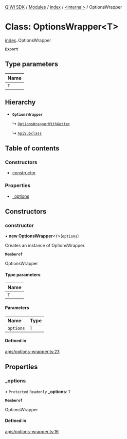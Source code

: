 [QIWI SDK](../README.md) / [Modules](../modules.md) / [index](../modules/index.md) / [<internal\>](../modules/index._internal_.md) / OptionsWrapper

# Class: OptionsWrapper<T\>

[index](../modules/index.md).[<internal>](../modules/index._internal_.md).OptionsWrapper

**`Export`**

## Type parameters

| Name |
| :------ |
| `T` |

## Hierarchy

- **`OptionsWrapper`**

  ↳ [`OptionsWrapperWithGetter`](index._internal_.OptionsWrapperWithGetter.md)

  ↳ [`ApiSubclass`](index._internal_.ApiSubclass.md)

## Table of contents

### Constructors

- [constructor](index._internal_.OptionsWrapper.md#constructor)

### Properties

- [\_options](index._internal_.OptionsWrapper.md#_options)

## Constructors

### constructor

• **new OptionsWrapper**<`T`\>(`options`)

Creates an instance of OptionsWrapper.

**`Memberof`**

OptionsWrapper

#### Type parameters

| Name |
| :------ |
| `T` |

#### Parameters

| Name | Type |
| :------ | :------ |
| `options` | `T` |

#### Defined in

[apis/options-wrapper.ts:23](https://github.com/AlexXanderGrib/node-qiwi-sdk/blob/b60f8c6/src/apis/options-wrapper.ts#L23)

## Properties

### \_options

• `Protected` `Readonly` **\_options**: `T`

**`Memberof`**

OptionsWrapper

#### Defined in

[apis/options-wrapper.ts:16](https://github.com/AlexXanderGrib/node-qiwi-sdk/blob/b60f8c6/src/apis/options-wrapper.ts#L16)
